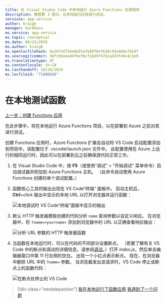```yaml
---
title: 在 Visual Studio Code 中本地运行 Azure Functions 应用程序
description: 教程第 3 部分，在本地运行应用进行测试。
services: app-service
author: kraigb
manager: barbkess
ms.service: app-service
ms.topic: conceptual
ms.date: 09/23/2019
ms.author: kraigb
ms.openlocfilehash: 0a2b74d754e8a55afb88f6ef628c5da466e7b2df
ms.sourcegitcommit: 38fc0daead4f6ef0cf16d9f4762ad24f4dc4c3e9
ms.translationtype: HT
ms.contentlocale: zh-CN
ms.lasthandoff: 10/28/2019
ms.locfileid: "71686026"
---
```

# <a name="test-the-function-locally"></a>在本地测试函数

[上一步：创建 Functions 应用](tutorial-vscode-serverless-node-02.md)

在此步骤中，将在本地运行 Azure Functions 项目，以在部署到 Azure 之前对其进行测试。

创建 Functions 应用时，Azure Functions 扩展会自动将 VS Code 启动配置添加到项目中，该配置位于 .vscode/launch.json  文件中。 此配置使用在 Azure 上运行的相同运行时，因此可以在部署到云之前确保源代码正常工作。

1. 在 Visual Studio Code 中，按 **F5**（或使用“调试”   > “开始调试”  菜单命令）启动调试器并附加到 Azure Functions 主机。 （此命令自动使用 Azure Functions 创建的单个调试配置。）

1. 函数核心工具的输出出现在 VS Code“终端”  面板中。 启动主机后，**Ctrl**+click 输出中显示的本地 URL 以打开浏览器并运行函数：

    ![本地调试时 VS Code“终端”面板中显示的输出](media/functions-extension/local-test-output.png)

1. 默认 HTTP 触发器模板创建的代码分析 `name` 查询参数以自定义响应。 在浏览器中，将 `?name=<yourname>` 添加到浏览器中的 URL 以正确查看响应输出：

    ![分析 URL 参数的 HTTP 触发器函数](media/functions-extension/local-test-browser.png)

1. 当函数在本地运行时，可以在代码的不同部分设置断点。 （若要了解有关 VS Code 中的断点和调试的详细信息，请参阅[调试](https://code.visualstudio.com/docs/editor/debugging)。）打开 *index.js*，然后单击编辑器窗口中第 11 行左侧的空白。 出现一个小红点表示断点。 现在，在浏览器中删除 URL 中的 `?name=` 参数。 当浏览器发出该请求时，VS Code 停止该断点上的函数代码：

    ![在断点处停止的 VS Code](media/functions-extension/debugging-breakpoint.png)

> [!div class="nextstepaction"]
> [我在本地运行了函数应用](tutorial-vscode-serverless-node-04.md) [我遇到了一个问题](https://www.research.net/r/PWZWZ52?tutorial=node-deployment-azurefunctions&step=run-app)
